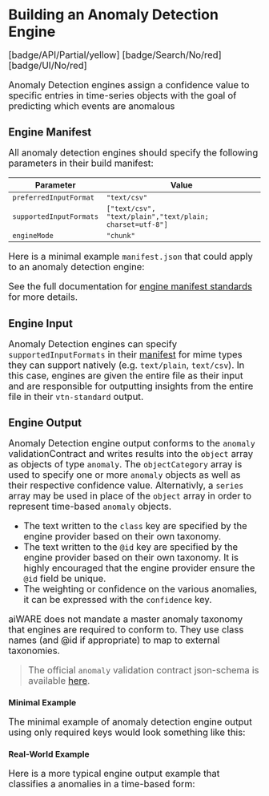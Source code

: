 # Building an Anomaly Detection Engine

[badge/API/Partial/yellow]
[badge/Search/No/red]
[badge/UI/No/red]

Anomaly Detection engines assign a confidence value to specific entries in time-series objects with the goal of predicting which events are anomalous

## Engine Manifest

All anomaly detection engines should specify the following parameters in their build manifest:

| Parameter | Value |
| --------- | ----- |
| `preferredInputFormat` | `"text/csv"` |
| `supportedInputFormats` | `["text/csv", "text/plain","text/plain; charset=utf-8"]` |
| `engineMode` | `"chunk"` |

Here is a minimal example `manifest.json` that could apply to an anomaly detection engine:

[](manifest.example.json ':include :type=code json')

See the full documentation for [engine manifest standards](/developer/engines/standards/engine-manifest/) for more details.

## Engine Input

Anomaly Detection engines can specify `supportedInputFormats` in their [manifest](/developer/engines/standards/engine-manifest/) for mime types they can support natively (e.g. `text/plain`, `text/csv`).
In this case, engines are given the entire file as their input and are responsible for outputting insights from the entire file in their `vtn-standard` output.

## Engine Output

Anomaly Detection engine output conforms to the `anomaly` validationContract and writes results into the `object` array as objects of type `anomaly`.
The `objectCategory` array is used to specify one or more `anomaly` objects as well as their respective confidence value. Alternativly, a `series` array may be used in place of the `object` array in order to represent time-based `anomaly` objects.

- The text written to the `class` key are specified by the engine provider based on their own taxonomy.
- The text written to the `@id` key are specified by the engine provider based on their own taxonomy. It is highly encouraged that the engine provider ensure the `@id` field be unique.
- The weighting or confidence on the various anomalies, it can be expressed with the `confidence` key.

aiWARE does not mandate a master anomaly taxonomy that engines are required to conform to.
They use class names (and @id if appropriate) to map to external taxonomies.

> The official `anomaly` validation contract json-schema is available
[here](/schemas/vtn-standard/anomaly/anomaly.json ':ignore').

### Minimal Example

The minimal example of anomaly detection engine output using only required keys would look something like this:

[](../../../../../../schemas/vtn-standard/anomaly/examples/object-simple.json ':include :type=code json')

### Real-World Example

Here is a more typical engine output example that classifies a anomalies in a time-based form:

[](../../../../../../schemas/vtn-standard/anomaly/examples/real-world.json ':include :type=code json')

<style>
     p, ul, ol, li { font-size: 18px !important;}
</style>